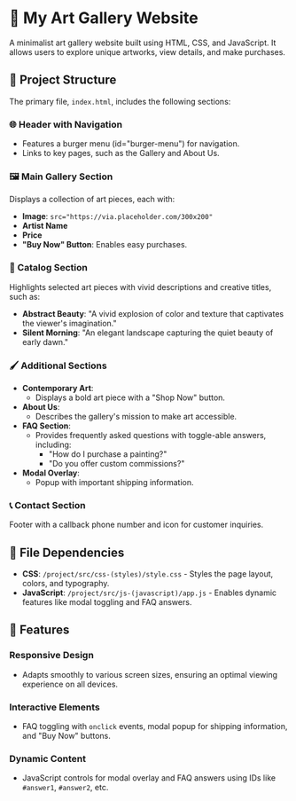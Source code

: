 # 🎨 My Art Gallery Website

A minimalist art gallery website built using HTML, CSS, and JavaScript. It allows users to explore unique artworks, view details, and make purchases.

## 📁 Project Structure

The primary file, `index.html`, includes the following sections:

### 🌐 Header with Navigation
- Features a burger menu (id="burger-menu") for navigation.
- Links to key pages, such as the Gallery and About Us.

### 🖼️ Main Gallery Section
Displays a collection of art pieces, each with:
- **Image**: `src="https://via.placeholder.com/300x200"`
- **Artist Name**
- **Price**
- **"Buy Now" Button**: Enables easy purchases.

### 🎨 Catalog Section
Highlights selected art pieces with vivid descriptions and creative titles, such as:
- **Abstract Beauty**: "A vivid explosion of color and texture that captivates the viewer's imagination."
- **Silent Morning**: "An elegant landscape capturing the quiet beauty of early dawn."

### 🖌️ Additional Sections
- **Contemporary Art**:
  - Displays a bold art piece with a "Shop Now" button.
- **About Us**:
  - Describes the gallery's mission to make art accessible.
- **FAQ Section**:
  - Provides frequently asked questions with toggle-able answers, including:
    - "How do I purchase a painting?"
    - "Do you offer custom commissions?"
- **Modal Overlay**:
  - Popup with important shipping information.

### 📞 Contact Section
Footer with a callback phone number and icon for customer inquiries.

## 📑 File Dependencies

- **CSS**: `/project/src/css-(styles)/style.css` - Styles the page layout, colors, and typography.
- **JavaScript**: `/project/src/js-(javascript)/app.js` - Enables dynamic features like modal toggling and FAQ answers.

## 🌟 Features

### Responsive Design
- Adapts smoothly to various screen sizes, ensuring an optimal viewing experience on all devices.

### Interactive Elements
- FAQ toggling with `onclick` events, modal popup for shipping information, and "Buy Now" buttons.

### Dynamic Content
- JavaScript controls for modal overlay and FAQ answers using IDs like `#answer1`, `#answer2`, etc.
